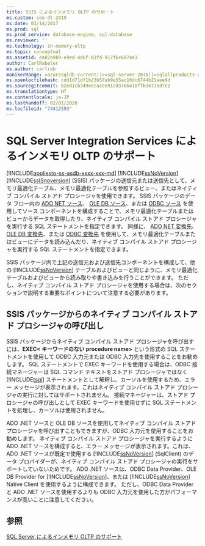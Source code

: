 ```yaml
---
title: SSIS によるインメモリ OLTP のサポート
ms.custom: seo-dt-2019
ms.date: 03/14/2017
ms.prod: sql
ms.prod_service: database-engine, sql-database
ms.reviewer: ''
ms.technology: in-memory-oltp
ms.topic: conceptual
ms.assetid: ea82a9b9-e9ed-4d6f-b3fd-917f6c687ae3
author: CarlRabeler
ms.author: carlrab
monikerRange: =azuresqldb-current||>=sql-server-2016||=sqlallproducts-allversions||>=sql-server-linux-2017||=azuresqldb-mi-current
ms.openlocfilehash: cdd1d71df1b23b57ab9e55ac16dc6744b21aee9d
ms.sourcegitcommit: b2e81cb349eecacee91cd3766410ffb3677ad7e2
ms.translationtype: HT
ms.contentlocale: ja-JP
ms.lasthandoff: 02/01/2020
ms.locfileid: "74412593"
---
```

# <a name="sql-server-integration-services-support-for-in-memory-oltp"></a>SQL Server Integration Services によるインメモリ OLTP のサポート
[!INCLUDE[appliesto-ss-asdb-xxxx-xxx-md](../../includes/appliesto-ss-asdb-xxxx-xxx-md.md)]
  [!INCLUDE[ssNoVersion](../../includes/ssnoversion-md.md)][!INCLUDE[ssISnoversion](../../includes/ssisnoversion-md.md)] (SSIS) パッケージの送信元または送信先として、メモリ最適化テーブル、メモリ最適化テーブルを参照するビュー、またはネイティブ コンパイル ストアド プロシージャを使用できます。 SSIS パッケージのデータ フロー内の [ADO NET ソース](../../integration-services/data-flow/ado-net-source.md)、 [OLE DB ソース](../../integration-services/data-flow/ole-db-source.md)、または [ODBC ソース](../../integration-services/data-flow/odbc-source.md) を使用してソース コンポーネントを構成することで、メモリ最適化テーブルまたはビューからデータを取得したり、ネイティブ コンパイル ストアド プロシージャを実行する SQL ステートメントを指定できます。 同様に、 [ADO NET 変換先](../../integration-services/data-flow/ado-net-destination.md)、 [OLE DB 変換先](../../integration-services/data-flow/ole-db-destination.md)、または [ODBC 変換先](../../integration-services/data-flow/odbc-destination.md) を使用して、メモリ最適化テーブルまたはビューにデータを読み込んだり、ネイティブ コンパイル ストアド プロシージャを実行する SQL ステートメントを指定できます。  
  
 SSIS パッケージ内で上記の送信元および送信先コンポーネントを構成して、他の [!INCLUDE[ssNoVersion](../../includes/ssnoversion-md.md)] テーブルおよびビューと同じように、メモリ最適化テーブルおよびビューから読み取りや書き込みを行うことができます。 ただし、ネイティブ コンパイル ストアド プロシージャを使用する場合は、次のセクションで説明する重要なポイントについて注意する必要があります。  
  
## <a name="invoking-a-natively-compiled-stored-procedure-from-an-ssis-package"></a>SSIS パッケージからのネイティブ コンパイル ストアド プロシージャの呼び出し  
 SSIS パッケージからネイティブ コンパイル ストアド プロシージャを呼び出すには、**EXEC\< キーワードのない** **procedure name>** という形式の SQL ステートメントを使用して ODBC 入力元または ODBC 入力先を使用することをお勧めします。 SQL ステートメントで EXEC キーワードを使用する場合は、ODBC 接続マネージャーは SQL コマンド テキストをストアド プロシージャではなく [!INCLUDE[tsql](../../includes/tsql-md.md)] ステートメントとして解釈し、カーソルを使用するため、エラー メッセージが表示されます。これはネイティブ コンパイル ストアド プロシージャの実行に対してはサポートされません。 接続マネージャーは、ストアド プロシージャの呼び出しとして EXEC キーワードを使用せずに SQL ステートメントを処理し、カーソルは使用されません。  
  
 ADO .NET ソースと OLE DB ソースを使用してネイティブ コンパイル ストアド プロシージャを呼び出すこともできますが、ODBC 入力元を使用することをお勧めします。 ネイティブ コンパイル ストアド プロシージャを実行するように ADO .NET ソースを構成すると、エラー メッセージが表示されます。これは、ADO .NET ソースが既定で使用する [!INCLUDE[ssNoVersion](../../includes/ssnoversion-md.md)] (SqlClient) のデータ プロバイダーが、ネイティブ コンパイル ストアド プロシージャの実行をサポートしていないためです。 ADO .NET ソースは、ODBC Data Provider、OLE DB Provider for [!INCLUDE[ssNoVersion](../../includes/ssnoversion-md.md)]、または [!INCLUDE[ssNoVersion](../../includes/ssnoversion-md.md)] Native Client を使用するように構成できます。 ただし、ODBC Data Provider と ADO .NET ソースを使用するよりも ODBC 入力元を使用した方がパフォーマンスが高いことに注意してください。  
  
## <a name="see-also"></a>参照  
 [SQL Server によるインメモリ OLTP のサポート](../../relational-databases/in-memory-oltp/sql-server-support-for-in-memory-oltp.md)  
  
  
